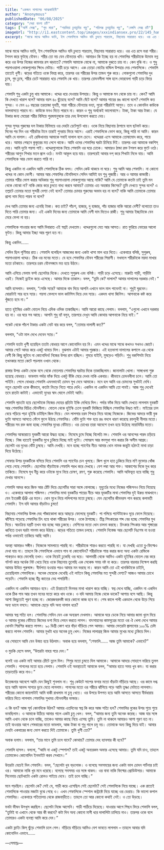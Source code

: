 ```yaml
---
title: "একজন দালালের আত্মকাহিনী"
author: "Anonymous"
publishedDate: "06/08/2025"
category: "সেরা বাংলা চটি"
tags: ["অর্গি সেক্স", "গুদ মারা", "পরকিয়া চুদাচুদির গল্প", "পরিপক্ক চুদাচুদির গল্প", "বেঙ্গলি সেক্স চটি"]
imageUrl: "http://i1.eastcontent.top/images/xxxindiansex.pro/22/145_hammer.jpg"
excerpt: "মাঝে মাঝে আমিও ভাবি, ইস শেফালিকে আমিও যদি চুদতে পারতাম, বিছানায় সারারাত ধরে। ওর এত রসে ভরা শরীর। টগবগ করে ফুটছে যৌবন। শরীর তো নয় যেন যৌনতার খনি। আমারও কি ইচ্ছে হয় না শেফালির শরীরটাকে উদোম নগ্ন করে ওর..."
---
```


মাঝে মাঝে আমিও ভাবি, ইস শেফালিকে আমিও যদি চুদতে পারতাম, বিছানায় সারারাত ধরে। ওর এত রসে ভরা শরীর। টগবগ করে ফুটছে যৌবন। শরীর তো নয় যেন যৌনতার খনি। আমারও কি ইচ্ছে হয় না শেফালির শরীরটাকে উদোম নগ্ন করে ওর উপর নিজের কামনার রস ঝড়াতে? শেফালি আমাকে বোঝে না, আমাকে বুঝতে চায় না। কেন বুঝি না। ও শুধু পয়সাওয়ালা লোকগুলোর ক্ষিধে মেটায়। গাড়ী চড়ে আসে। এক তোড়া নোটের বান্ডিল উপহার দেয় শেফালিকে। শেফালি তাতেই খুশী। ঝড়ের গতিতে ওকে বিবস্ত্র করে, তারপর ওর শরীরের উপর তান্ডব শুরু করে। লোকগুলো শেফালির দুধ চুষে, গুদ চুষে, শরীর চেটে সারারাত ধরে শেফালি কে খায়। তারপর চোদনলীলা সাঙ্গ হলে ভোরবেলা গাড়ী চড়ে ফিরে যায়।


শেফালি শুধু একটা চুমু খায় আমাকে। খদ্দের ধরে দেওয়ার উপহার। কিন্তু ও আমাকে মন থেকে চায় না। কেন? আমি কি দেখতে খারাপ বলে? আমার বয়স ৪০ ছুঁয়েছে বলে? আমি বেঁটে বলে? আমার গায়ের রঙ কালো বলে? শেফালি কত সুন্দর। ও যেন ২০ বছরের তরতাজা যুবতী, সারা শরীরে যৌনতার বন্যা, পুরো শরীরটাই আগুন। তবে ও কোনদিন কাউকে ভালবাসতে পারবে না। কাউকে মনও দিতে পারবে না। কারন ও শুধু অর্থকেই ভালোবাসে। টাকা, টাকা আর টাকা। যে টাকার জন্য মেয়েরা শরীর বিলিয়ে পুরষমানুষকে তার দেহ উপভোগ করতে দেয়।


সুন্দর সুন্দর পুরুষের দল টাকার বিনিময়ে ওর দেহটা চেটেপুটে খায়। ওকে নিয়ে বিছানায় ঠাপাবে বলে ছটফট করে। দিনের পর দিন ওর শরীরটার টানে তারাই পুনরায় ফিরে আসে। এরাই শেফালিকে ভোগ করে, কিন্তু পারি না আমি। কারন আমি যে দালাল। এই রেন্ডিখানায় আমাকে সবাই দালাল বলে চেনে। খদ্দেররা এসে আমাকে তোষামোদ করে, পায়ে ধরে। আমার পেছনে কুকুরের মত লেগে থাকে। আমি ওদের শেফালির ঘরটা চিনিয়ে দিই। তারপর ওরা আমাকে বকশিস্ দেয়। আমি দুটো পয়সা পাই। খদ্দেরগুলোকে নিয়ে শেফালি ওর ঘরে ঢোকে। আমারও ঠান্ডা রক্ত টগবগ করে ফুটে ওঠে। শরীরের আগুন শিখার মতন জ্বলে ওঠে। মনটা আকুল হয়ে যায়। তারপরেই আবার দপ্ করে শিখাটা নিভে যায়। আমি শেফালিকে আর ভোগ করতে পারি না।


কিন্তু একদিন না একদিন আমি শেফালিকে ঠিক বলব। সেদিন কেউ থাকবে না ঘরে। শুধু আমি আর শেফালি। না কোনো খদ্দের না কোন ভোগী। আমার আর শেফালির যৌনমিলনে সেদিন আমিই হব শুধু পূজারী। আর ও আমার কান্ডারী। তোমার শরীর ভোগ করার অধিকার শুধু পয়সাওয়ালা লোকগুলোর আছে নাকি? আমি যে তোমাকে কতটা চাই তুমি মন থেকে বোঝো না? নাকি জোর করে চুদতে বাধ্য করবে আমায়? তোমার এত অহঙ্কার কিসের? তুমি দেখতে সুন্দর বলে? এ তল্লাটে তোমার মতো সুন্দরী বেশ্যা নেই বলে? তোমার চোদার পুরুষের অভাব হয় না বলে? নাকি আমি তোমাকে তোমার প্রাপ্য দাম দিতে পারব না বলে?


দেখ আমি তোমার জন্য এনেছি টাকা। কত চাই? পাঁচশ, হাজার, দু হাজার, পাঁচ হাজার নাকি আরো বেশী? বলোতো তাও দিতে পারি তোমার জন্য। এই একটা দিনের জন্য তোমাকে আমি বেশী দাম দিতেও রাজী। শুধু আমার ইচ্ছাটাকে যেন মেরে ফেলা না হয়।


শেফালিকে পাওয়ার জন্য আমি দিবারাত এই স্বপ্নই দেখতাম। খদ্দেরগুলো যেত আর আসত। রাত ফুরিয়ে ভোরের আলো ফুটত। কিন্তু আমার ইচ্ছা আর পূরণ হত না।


কিন্তু একদিন……


সেদিন ছিল পূর্ণিমার রাত। শেফালি বলেছিল আজকের জন্য একটা খাসা মাল ধরে দিতে। একেবারে বলিষ্ঠ, সুপুরুষ, পয়সাওয়ালা খদ্দের। ঠিক ওর মনের মতো। যে হবে শেফালির যৌবন শরীরের পিয়াসী। মখমলে শরীরটাকে ময়দা মাখার মতো চটকাবে। তারপরে চরম যৌনসঙ্গমে মত্ত হয়ে উঠবে।


আমি এগিয়ে গেলাম ফর্সা ছেলেটার দিকে। দেখতে সুপুরুষ এবং বলিষ্ঠ। গাড়ী চড়ে এসেছে। মারুতি গাড়ী, গাড়ীটা ওরই। নিজেই ড্রাইভ করে এসেছে। আমার দিকে তাকাল। বলল, “তুমি কে? দালাল? আমার দালালের দরকার নেই।”


আমি হাসলাম। বললাম, “সেকি স্যার? আমাকে বাদ দিয়ে আপনি এখানে ভাল মাল পাবেনই না। শুধুই ঘুরবেন। ঘোরাটাই সার হবে স্যার। পয়সা ফেললে ভাল কাটপিস দিয়ে দেব স্যার। একদম খাসা জিনিস। আপনাকে কষ্ট করে খুঁজতে হবে না।”


হাতে হুইস্কির একটা বোতল নিয়ে এদিক ওদিক তাকাচ্ছিল। আমি আরো কাছে গেলাম। বললাম, “এগুলো এখানে দরকার হয় না। ওর ঘরে সব আছে। আপনি শুধু হ্যাঁ বলুন, তারপরে দেখুন আমি কোথায় আপনাকে নিয়ে যাই।”


পকেট থেকে পাঁচশ টাকার একটা নোট বার করে বলল, “তোমার দালালী কত?”


বললাম, “ওটা মাল দেখে দেবেন স্যার।”


শেফালি যতটা খুশী হয়েছিল ততটা বোধহয় আগে কোনোদিন হয় নি। এমন খদ্দের মাঝে সাঝে কখনও সখনও জোটে। আমার পেটে আদর করে একটু খামচে দিল। বুঝলাম এটাই আমার পুরষ্কার। এই হতভাগা দালালের কপালে এর থেকে বেশী কি কিছু জুটবে না কোনোদিন! নিজের উপর রাগ হচ্ছিল। গুমরে যাইনি, মুষড়েও পড়িনি। শুধু বকশিসটা নিয়ে তখনকার মতো কেটে পড়লাম ওখান থেকে।


রাস্তার উপর একটা বেঞ্চে বসে থেকে দোতলায় শেফালির ঘরটার দিকে তাকাচ্ছিলাম। জানালাটা খোলা। সাঙ্গখেলা শুরু হয়েছে বোধহয়। ভাবলাম পর্দার ফাঁক দিয়ে একটু উঁকি মেরে দেখব নাকি একবার। কীভাবে চোদনলীলা চলে। আমি তো পাইনি। পেলে বোধহয় শেফালি এমনভাবেই চোদন সুখ দেবে আমাকে। মনে হল আমি ওর চোদনের সুখটাই দেখি। নতুন ছেলেটা ওকে কীভাবে, কতটা নিংড়ে নিতে পারে দেখি। একদিন না একদিন আমি তো পাবই। আজ শুধু দেখেই তবে রাতটা কাটাই। এভাবেই দুধের স্বাদ ঘোলে মেটাই আমি।


শেফালি ল্যাংটো হয়ে ছেলেটাকে নিজের দেহের প্রতিটা ইঞ্চি দেখিয়ে দিল। পর্দার ফাঁক দিয়ে আমি দেখতে লাগলাম যুবকটি আর শেফালির বিচিত্র যৌনলীলা। বোতল থেকে হুইস্কি ঢেলে যুবকটি ভিজিয়ে দিচ্ছিল শেফালির উদ্ধত মাই। মাইয়ের ঢাল বেয়ে গড়িয়ে পড়া হুইস্কি চাটছিল জিভ দিয়ে। যেন লালসার চরম শিখরে নিয়ে যাচ্ছে নিজেকে। জিভের আদরে ভারী বুক দুটো আসতে আসতে ফেঁপে ফুলে উঠছে শেফালির। বোঁটা দুটো শক্ত হয়ে রঙ বদলে ধারণ করেছে রক্তমুখী নীলার মতো। শরীরের সব রক্ত জমা হচ্ছে শেফালির দুধের বোঁটাতে। ওর চোখের তারা আবেশে তখন হয়ে উঠেছে মায়াবিনীর মতো।


শেফালির আস্কারাতে যুবকটী আরো উদ্ধত হচ্ছে। নিমেষে চুষে নিচ্ছে বিলেতি মদ। শেফালি ওর আনন্দের পারদ চড়িয়ে দিচ্ছে। নিজ হাতেই যুবকটির মুখে ঢুকিয়ে দিচ্ছে মাই দুটো। সোমরস আর স্তনসুধা পান করার কি অসীম আগ্রহ। ছেলেটা ওর দুধের বোঁটা চুষছে। আমি দেখছি। মনে হচ্ছে প্যান্টের নীচে আমার ধোন নামক জন্তুটা হঠাৎই মাথা চাড়া দিয়ে উঠেছে।


সোফার উপর যুবকটিকে বসিয়ে দিয়ে শেফালি ওর প্যান্টের চেন খুলছে। জিপ খুলে হাত ঢুকিয়ে দিয়ে মণি মুক্তোর খোঁজ পেয়ে গেছে শেফালি। ছেলেটার বাঁড়াটাকে শেফালি পরখ করে দেখছে। বেশ লম্বা আর শক্ত। আকাশের দিকে মুখ করে তাকিয়ে। নিমেষে মুখ নীচু করে ওটাকে মুখে নিয়ে চোষণ, রমণ, শুরু করেছে শেফালি। আমি অভিভূত হয়ে যাচ্ছি শুধু দেখার আনন্দে।


শেফালি আদর করে জিভ আর ঠোঁট দিয়ে ছেলেটির সারা অঙ্গে বোলাচ্ছে। মূহুর্তের মধ্যে নিজের পজিসনও নিয়ে নিয়েছে ও। একেবারে আলাদা পজিসন। শেফালির মাথা যুবকটির পায়ের নীচে আর যূবকটির মাথা শেফালির দুই উরুর মাঝখানে। যেন ইংরেজী 69 এর মতন। ধোন মুখে নিয়ে ললিপপের মতো চুষছে। যেন ছেলেটির জীবনরস পান করছে কলাবতী শেফালি। ইস যদি আমার বাঁড়াটাও চুষত!


বিছানায় শেফালির উলঙ্গ দেহ পাঁজাকোলা করে আছড়ে ফেলেছে যুবকটি। পা গলিয়ে প্যান্টটাকেও দূরে ফেলে দিয়েছে। ঝাঁপিয়ে পড়েছে শেফালির চিৎ হয়ে থাকা শরীরের উপর। ওকে ঠাপাচ্ছে। তীব্র শিৎকারের শব্দ বের হচ্ছে শেফালির মুখ দিয়ে। স্বয়ংক্রিয় যন্ত্রটি তখন বার হচ্ছে আর ঢুকছে। মেশিনের মতো ধোন চালনা করছে। চিৎকার শিৎকার আর শৃঙ্গারের ধ্বনিতে তখন ঘরটা গমগম করে উঠছে। ঝড়ের গতিতে তান্ডব চলছে। শেফালি নিস্তেজ আর ছেলেটি নিঃশেষ না হওয়া পর্যন্ত ওভাবেই তাকিয়ে আছি আমি।


অবস্থা আমারও সঙ্গীন। নিজেকে সামলাতে পারছি না। শরীরটাকে শান্তও করতে পারছি না। যা দেখছি এতো ব্লু-ফিল্মেও দেখা যায় না। তাহলে কি শেফালিকে এভাবে পাব না কোনোদিন? শরীরটাকে শান্ত করার জন্য অন্য একটা রেন্ডিকে পাকড়াও করে ফেলেছি তখন। ওকে নিয়েই ঢুকেছি ওর ঘরে। আলমারী থেকে আমিও একটা হুইস্কির বোতল বের করে গটগট করে অর্ধেক নিট খেয়ে নিয়ে ওকে বিছানায় তুলেছি এক সেকেন্ড সময় নষ্ট না করে। তারপর বারবার নিক্ষেপ করছি আমার উত্থিত পুরুষাঙ্গ। বীর্যপাত হওয়ার পরও আমার মন ভরছে না। কারন আমি তো এই খানকিটাকে চাইনি, চেয়েছিলাম শেফালিকে। অনেক মেয়েকে দেখেছি এই লাইনে কিন্তু শেফালির মত সুন্দরী বেশ্যা? আজও আমার চোখে পড়েনি। শেফালি হচ্ছে উঁচু জাতের দেহ পসারিনী।


একদিন না একদিন আমারও হবে। এই চিন্তাতেই দিনভর মাথা খারাপ করে যাচ্ছি। স্বপ্ন দেখে যাচ্ছি, একদিন না একদিন ওকে ঠিক পাব আর তখন মনের মতো করে খাব ওকে। ও যদি আমায় নিজে থেকে ডাকে? আশায় বসে আছি। কিন্তু আশা কিছুতেই পূরণ হচ্ছে না। জোরজবরদস্তী করে কোনো কাজ হবে না। শেষ কালে পাখী একডাল থেকে উড়ে গিয়ে অন্য ডালে বসবে। আমাকে ছেড়ে যদি অন্য দালাল ধরে?


আমার স্বপ্ন সত্যি হল। শেফালির সেদিন যেন এক অন্যরূপ দেখলাম। আমাকে ঘরে ডেকে নিয়ে আমার জামা খুলে দিয়ে ও আমার বুকের বোঁটাতে জিভের ডগা দিয়ে লেহন করতে লাগল। বাৎসায়নের কামসূত্রের মতো ওর ঐ খেলা দেখে আমার ধোনটা শিরশির করতে লাগল। ৯০ ডিগ্রী কোণ ধরে বাঁড়া দাঁড়িয়ে গেল আমার। আমার ভেতরটা জ্বালানোর ১০০% চেষ্টা করতে লাগল শেফালি। আমার মুখটা ধরে অনেক চুমু খেল। নিজের লালাগ্রন্থ জিভ আমার মুখের মধ্যে ঢুকিয়ে দিল।


ওর সোহাগে আমি যেন উন্মত্ত হয়ে উঠলাম। অবাক হয়ে বললাম, “শেফালি…… আজ তুমি আমাকে? এভাবে?”


ও মুচকি হেসে বলল, “উত্তরটা নাহয় পরে দেব।”


বলেই ওর একটা মাই আমার ঠোঁটে তুলে দিল। শিশুর মতো চুষতে দিল আমাকে। আমাকে আদরে সোহাগে ভরিয়ে তুলল শেফালি। পাগলের মতো হয়ে গেলাম। শেফালি ওই অবস্থাতেই আমাকে বলল, “আমার হাতে সময় খুব কম। যা করার তাড়াতাড়ি করে নাও।”


উত্তেজনার আবেশে আমি যেন কিছুই শুনলাম না। শুধু কেউটে সাপের ফনার মতো বাঁড়াটা দাঁড়িয়ে আছে। ওর কামে দগ্ধ হয়ে আমি আনন্দ সাগরে ডুবে যেতে লাগলাম। পাগলের মতো ওর শরীরে ঝাঁপিয়ে পড়ে আমি তৃষ্ণা মেটাতে লাগলাম। শরীরের কোনো জায়গাটাই আমি বাকী রাখলাম না চুমু খেতে। ওর উপরে উপগত হয়ে আমি আসতে আসতে বীর্যধারায় ভরিয়ে দিতে লাগলাম শেফালির সুখময় যৌননালীর ভান্ডার।


এ কি হল? আজ সূর্য কোনদিকে উঠল? আমার এতদিনের স্বপ্ন কি করে আজ সত্যি হল? শেফালির বুকের উপর শুয়ে শুয়ে ভাবছিলাম। ও আমাকে উঠিয়ে আমার গালে একটা চুমু খেল। বলল, “আমার জন্য তুমি অনেক করেছ। আজ যার সঙ্গে আমি এখান থেকে চলে যাচ্ছি, তাকেও আমার কাছে নিয়ে এসেছ তুমি। তুমি না থাকলে আমারও আশা পূরণ হত না। তাই যাওয়ার আগে শেষবারের মতো ভাবলাম, আজ টাকা বা শুধু গালে চমু নয়। তোমাকে অন্য কিছু দিয়ে যাই। আমার দেহটা একবারের জন্য ভোগ করতে দি‌ই তোমাকে। তুমি খুশী তো?”


অবাক হলাম। বললাম, “তার মানে তুমি চলে যাবে? কোথায়? তোমার দেহ ব্যাবসার কী হবে?”


শেফালি হাসল। বললো, “আমি না একটু স্পেশাল? তাই একটু অন্যরকম অফার এসেছে আমার। তুমি যদি চাও, তাহলে তোমাকেও কোনোদিন ইনভাইট করব সেখানে।”


উত্তরটা যেচেই দিল শেফালি। বলল, “ছেলেটা খুব বড়লোক। ও বলেছে সবসময়ের জন্য একটা ভাল চোদন পার্টনার চাই ওর। আমাকে নাকি খুব মনে ধরেছে। বলেছে সবসময় ওর সঙ্গে থাকব। ওর বাবা নাকি ফিল্মের প্রোডিউসার। আমাকে সিনেমায় ছোটখাটো একটা রোলও পাইয়ে দেবে। তাই চলে যাচ্ছি।”


মনে পড়ছিল। ছেলেটা কে? সেই যে, গাড়ী করে এসেছিল সেই ছেলেটা? সেই শেফালিকে নিয়ে যাচ্ছে। এক রাতেই শেফালিকে পাওয়ার মজাটা বুঝে গেছে ও। এখন শেফালিকে স্পেশাল কন্ট্রাক্টে নিয়ে যাচ্ছে ওর ডেরায়। কি ভালো কপাল শেফালির। একেবারে পতিতালয় থেকে রাজবাড়ীতে। তাহলে তো আর কোনো কথাই নেই। ও তো উড়ছে।


মনটা ভীষন উসখুস করছিল। ছেলেটা নিজে আসেনি। গাড়ী পাঠিয়ে দিয়েছে। যাওয়ার আগে পিছন ফিরে শেফালি বলল, “তুমিই বা এখানে থেকে আর কী করবে? কটা দিন অন্য কোনো মাগী ধরে দালালিটা চালিয়ে নাও। তারপর ওকে বলে তোমারও একটা ব্যবস্থা আমি করে দেব।”


একটা ফ্লাইং কিস্ ছুঁড়ে শেফালি চলে গেল। দাঁড়িয়ে দাঁড়িয়ে আমিও বেশ ভাবতে লাগলাম – তাহলে আবার যদি কোনোদিন এভাবে……


—ঃসমাপ্তঃ—
